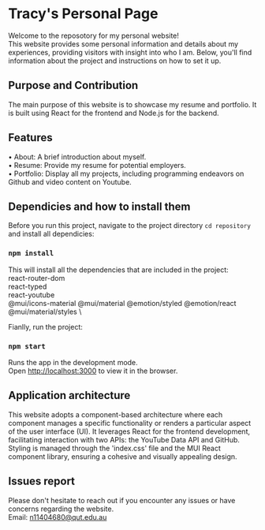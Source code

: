 # Tracy's Personal Page

Welcome to the reposotory for my personal website! \
This website provides some personal information and details about my experiences, providing visitors with insight into who I am. Below, you'll find information about the project and instructions on how to set it up.

## Purpose and Contribution

The main purpose of this website is to showcase my resume and portfolio. It is built using React for the frontend and Node.js for the backend.

## Features

• About: A brief introduction about myself. \
• Resume: Provide my resume for potential employers. \
• Portfolio: Display all my projects, including programming endeavors on Github and video content on Youtube.

## Dependicies and how to install them

Before you run this project, navigate to the project directory `cd repository` and install all dependicies:

### `npm install`

This will install all the dependencies that are included in the project: \
react-router-dom \
react-typed \
react-youtube \
@mui/icons-material @mui/material @emotion/styled @emotion/react @mui/material/styles \


Fianlly, run the project:

### `npm start`

Runs the app in the development mode.\
Open [http://localhost:3000](http://localhost:3000) to view it in the browser.


## Application architecture

This website adopts a component-based architecture where each component manages a specific functionality or renders a particular aspect of the user interface (UI). It leverages React for the frontend development, facilitating interaction with two APIs: the YouTube Data API and GitHub. Styling is managed through the 'index.css' file and the MUI React component library, ensuring a cohesive and visually appealing design.

## Issues report

Please don't hesitate to reach out if you encounter any issues or have concerns regarding the website. \
Email: n11404680@qut.edu.au
